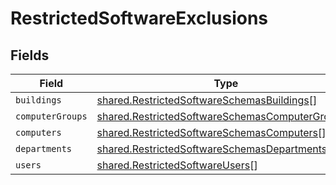 # RestrictedSoftwareExclusions


## Fields

| Field                                                                                                                     | Type                                                                                                                      | Required                                                                                                                  | Description                                                                                                               |
| ------------------------------------------------------------------------------------------------------------------------- | ------------------------------------------------------------------------------------------------------------------------- | ------------------------------------------------------------------------------------------------------------------------- | ------------------------------------------------------------------------------------------------------------------------- |
| `buildings`                                                                                                               | [shared.RestrictedSoftwareSchemasBuildings](../../../sdk/models/shared/restrictedsoftwareschemasbuildings.md)[]           | :heavy_minus_sign:                                                                                                        | N/A                                                                                                                       |
| `computerGroups`                                                                                                          | [shared.RestrictedSoftwareSchemasComputerGroups](../../../sdk/models/shared/restrictedsoftwareschemascomputergroups.md)[] | :heavy_minus_sign:                                                                                                        | N/A                                                                                                                       |
| `computers`                                                                                                               | [shared.RestrictedSoftwareSchemasComputers](../../../sdk/models/shared/restrictedsoftwareschemascomputers.md)[]           | :heavy_minus_sign:                                                                                                        | N/A                                                                                                                       |
| `departments`                                                                                                             | [shared.RestrictedSoftwareSchemasDepartments](../../../sdk/models/shared/restrictedsoftwareschemasdepartments.md)[]       | :heavy_minus_sign:                                                                                                        | N/A                                                                                                                       |
| `users`                                                                                                                   | [shared.RestrictedSoftwareUsers](../../../sdk/models/shared/restrictedsoftwareusers.md)[]                                 | :heavy_minus_sign:                                                                                                        | N/A                                                                                                                       |